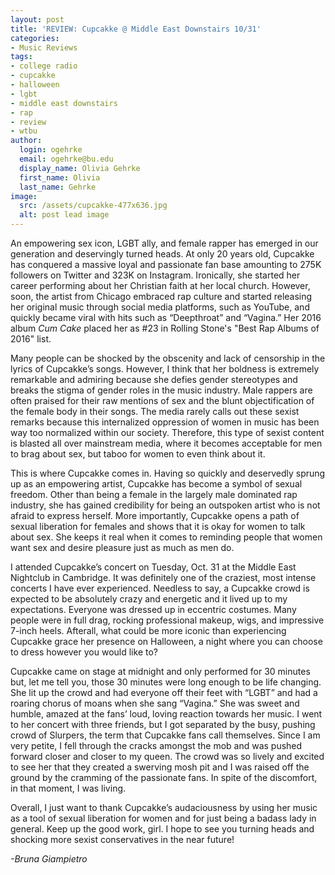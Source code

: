 ```yaml
---
layout: post
title: 'REVIEW: Cupcakke @ Middle East Downstairs 10/31'
categories:
- Music Reviews
tags:
- college radio
- cupcakke
- halloween
- lgbt
- middle east downstairs
- rap
- review
- wtbu
author:
  login: ogehrke
  email: ogehrke@bu.edu
  display_name: Olivia Gehrke
  first_name: Olivia
  last_name: Gehrke
image:
  src: /assets/cupcakke-477x636.jpg
  alt: post lead image
---
```


An empowering sex icon, LGBT ally, and female rapper has emerged in our generation and deservingly turned heads. At only 20 years old, Cupcakke has conquered a massive loyal and passionate fan base amounting to 275K followers on Twitter and 323K on Instagram. Ironically, she started her career performing about her Christian faith at her local church. However, soon, the artist from Chicago embraced rap culture and started releasing her original music through social media platforms, such as YouTube, and quickly became viral with hits such as “Deepthroat” and “Vagina.” Her 2016 album _Cum Cake_ placed her as #23 in Rolling Stone's "Best Rap Albums of 2016" list.

Many people can be shocked by the obscenity and lack of censorship in the lyrics of Cupcakke’s songs. However, I think that her boldness is extremely remarkable and admiring because she defies gender stereotypes and breaks the stigma of gender roles in the music industry. Male rappers are often praised for their raw mentions of sex and the blunt objectification of the female body in their songs. The media rarely calls out these sexist remarks because this internalized oppression of women in music has been way too normalized within our society. Therefore, this type of sexist content is blasted all over mainstream media, where it becomes acceptable for men to brag about sex, but taboo for women to even think about it.

This is where Cupcakke comes in. Having so quickly and deservedly sprung up as an empowering artist, Cupcakke has become a symbol of sexual freedom. Other than being a female in the largely male dominated rap industry, she has gained credibility for being an outspoken artist who is not afraid to express herself. More importantly, Cupcakke opens a path of sexual liberation for females and shows that it is okay for women to talk about sex. She keeps it real when it comes to reminding people that women want sex and desire pleasure just as much as men do.

I attended Cupcakke’s concert on Tuesday, Oct. 31 at the Middle East Nightclub in Cambridge. It was definitely one of the craziest, most intense concerts I have ever experienced. Needless to say, a Cupcakke crowd is expected to be absolutely crazy and energetic and it lived up to my expectations. Everyone was dressed up in eccentric costumes. Many people were in full drag, rocking professional makeup, wigs, and impressive 7-inch heels. Afterall, what could be more iconic than experiencing Cupcakke grace her presence on Halloween, a night where you can choose to dress however you would like to?

Cupcakke came on stage at midnight and only performed for 30 minutes but, let me tell you, those 30 minutes were long enough to be life changing. She lit up the crowd and had everyone off their feet with “LGBT” and had a roaring chorus of moans when she sang “Vagina.” She was sweet and humble, amazed at the fans’ loud, loving reaction towards her music. I went to her concert with three friends, but I got separated by the busy, pushing crowd of Slurpers, the term that Cupcakke fans call themselves. Since I am very petite, I fell through the cracks amongst the mob and was pushed forward closer and closer to my queen. The crowd was so lively and excited to see her that they created a swerving mosh pit and I was raised off the ground by the cramming of the passionate fans. In spite of the discomfort, in that moment, I was living.

Overall, I just want to thank Cupcakke’s audaciousness by using her music as a tool of sexual liberation for women and for just being a badass lady in general. Keep up the good work, girl. I hope to see you turning heads and shocking more sexist conservatives in the near future!

_\-Bruna Giampietro_